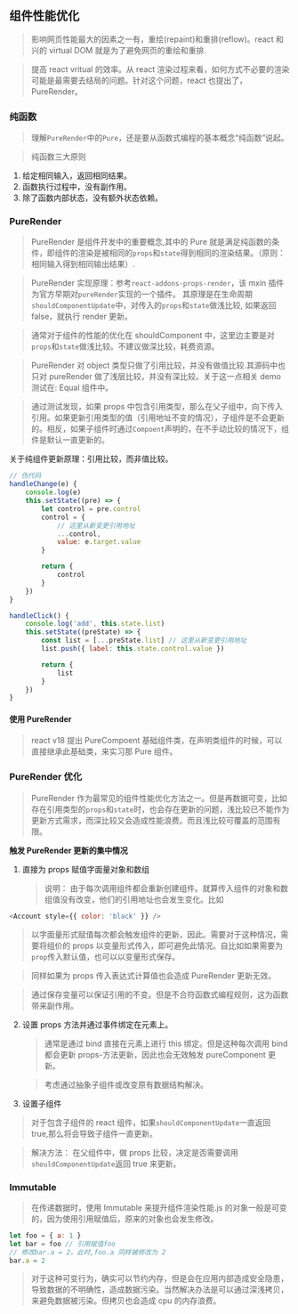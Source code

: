 ## 组件性能优化

> 影响网页性能最大的因素之一有，重绘(repaint)和重排(reflow)。react 和兴的 virtual DOM 就是为了避免网页的重绘和重排.

> 提高 react vritual 的效率。从 react 渲染过程来看，如何方式不必要的渲染可能是最需要去结局的问题。针对这个问题，react 也提出了，PureRender。

### 纯函数

> 理解`PureRender`中的`Pure`，还是要从函数式编程的基本概念“纯函数”说起。

> 纯函数三大原则

1. 给定相同输入，返回相同结果。
2. 函数执行过程中，没有副作用。
3. 除了函数内部状态，没有额外状态依赖。

### PureRender

> PureRender 是组件开发中的重要概念,其中的 Pure 就是满足纯函数的条件，即组件的渲染是被相同的`props`和`state`得到相同的渲染结果。（原则：相同输入得到相同输出结果）.

> PureRender 实现原理：参考`react-addons-props-render`，该 mxin 插件为官方早期对`pureRender`实现的一个插件。 其原理是在生命周期`shouldComponentUpdate`中，对传入的`props`和`state`做浅比较, 如果返回 false，就执行 render 更新。

> 通常对于组件的性能的优化在 shouldComponent 中，这里边主要是对`props`和`state`做浅比较。不建议做深比较，耗费资源。

> PureRender 对 object 类型只做了引用比较，并没有做值比较.其源码中也只对 pureRender 做了浅层比较，并没有深比较。关于这一点相关 demo 测试在: Equal 组件中。

> 通过测试发现，如果 props 中包含引用类型，那么在父子组中，向下传入引用。如果更新引用类型的值（引用地址不变的情况），子组件是不会更新的。相反，如果子组件时通过`Compoent`声明的，在不手动比较的情况下，组件是默认一直更新的。

关于纯组件更新原理：引用比较，而非值比较。

```js
// 伪代码
handleChange(e) {
    console.log(e)
    this.setState((pre) => {
        let control = pre.control
        control = {
            // 这里从新变更引用地址
            ...control,
            value: e.target.value
        }

        return {
            control
        }
    })
}

handleClick() {
    console.log('add', this.state.list)
    this.setState((preState) => {
        const list = [...preState.list] // 这里从新变更引用地址
        list.push({ label: this.state.control.value })

        return {
            list
        }
    })
}

```

#### 使用 PureRender

> react v18 提出 PureCompoent 基础组件类，在声明类组件的时候，可以直接继承此基础类，来实习那 Pure 组件。

### PureRender 优化

> PureRender 作为最常见的组件性能优化方法之一。但是再数据可变，比如存在引用类型的`props`和`state`时，也会存在更新的问题，浅比较已不能作为更新方式需求，而深比较又会造成性能浪费。而且浅比较可覆盖的范围有限。

**触发 PureRender 更新的集中情况**

1. 直接为 props 赋值字面量对象和数组
    > 说明： 由于每次调用组件都会重新创建组件。就算传入组件的对象和数组值没有改变，他们的引用地址也会发生变化。比如

```js
<Account style={{ color: 'black' }} />
```

> 以字面量形式赋值每次都会触发组件的更新，因此。需要对于这种情况，需要将组价的 props 以变量形式传入，即可避免此情况。自比如如果需要为`prop`传入默认值，也可以以变量形式保存。

> 同样如果为 props 传入表达式计算值也会造成 PureRender 更新无效。

> 通过保存变量可以保证引用的不变。但是不合符函数式编程规则，这为函数带来副作用。

2. 设置 props 方法并通过事件绑定在元素上。

    > 通常是通过 bind 直接在元素上进行 this 绑定。但是这种每次调用 bind 都会更新 props-方法更新，因此也会无效触发 pureComponent 更新。

    > 考虑通过抽象子组件或改变原有数据结构解决。

3. 设置子组件

> 对于包含子组件的 react 组件，如果`shouldComponentUpdate`一直返回 true,那么将会导致子组件一直更新。

> 解决方法： 在父组件中，做 props 比较，决定是否需要调用`shouldComponentUpdate`返回 true 来更新。

### Immutable

> 在传递数据时，使用 Immutable 来提升组件渲染性能.js 的对象一般是可变的，因为使用引用赋值后，原来的对象也会发生修改。

```js
let foo = { a: 1 }
let bar = foo // 引用赋值foo
// 修改bar.a = 2。此时,foo.a 同样被修改为 2
bar.a = 2
```

> 对于这种可变行为，确实可以节约内存，但是会在应用内部造成安全隐患，导致数据的不明确性，造成数据污染。当然解决办法是可以通过深浅拷贝，来避免数据被污染。但拷贝也会造成 cpu 的内存浪费。
